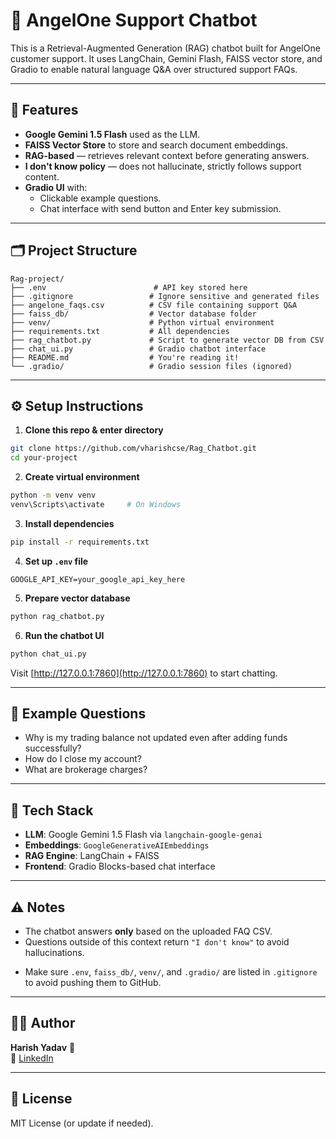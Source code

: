 # 📘 AngelOne Support Chatbot

This is a Retrieval-Augmented Generation (RAG) chatbot built for AngelOne customer support. It uses LangChain, Gemini Flash, FAISS vector store, and Gradio to enable natural language Q&A over structured support FAQs.

---

## 🚀 Features

- **Google Gemini 1.5 Flash** used as the LLM.
- **FAISS Vector Store** to store and search document embeddings.
- **RAG-based** — retrieves relevant context before generating answers.
- **I don't know policy** — does not hallucinate, strictly follows support content.
- **Gradio UI** with:
  - Clickable example questions.
  - Chat interface with send button and Enter key submission.

---

## 🗂️ Project Structure

```
Rag-project/
├── .env                        # API key stored here
├── .gitignore                 # Ignore sensitive and generated files
├── angelone_faqs.csv          # CSV file containing support Q&A
├── faiss_db/                  # Vector database folder
├── venv/                      # Python virtual environment
├── requirements.txt           # All dependencies
├── rag_chatbot.py             # Script to generate vector DB from CSV
├── chat_ui.py                 # Gradio chatbot interface
├── README.md                  # You're reading it!
└── .gradio/                   # Gradio session files (ignored)
```

---

## ⚙️ Setup Instructions

1. **Clone this repo & enter directory**
```bash
git clone https://github.com/vharishcse/Rag_Chatbot.git
cd your-project
```

2. **Create virtual environment**
```bash
python -m venv venv
venv\Scripts\activate     # On Windows
```

3. **Install dependencies**
```bash
pip install -r requirements.txt
```

4. **Set up `.env` file**
```env
GOOGLE_API_KEY=your_google_api_key_here
```

5. **Prepare vector database**
```bash
python rag_chatbot.py
```

6. **Run the chatbot UI**
```bash
python chat_ui.py
```

Visit [http://127.0.0.1:7860](http://127.0.0.1:7860) to start chatting.

---

## 📄 Example Questions

- Why is my trading balance not updated even after adding funds successfully?
- How do I close my account?
- What are brokerage charges?

---

## 🧠 Tech Stack

- **LLM**: Google Gemini 1.5 Flash via `langchain-google-genai`
- **Embeddings**: `GoogleGenerativeAIEmbeddings`
- **RAG Engine**: LangChain + FAISS
- **Frontend**: Gradio Blocks-based chat interface

---

## ⚠️ Notes

- The chatbot answers **only** based on the uploaded FAQ CSV.
- Questions outside of this context return `"I don't know"` to avoid hallucinations.
* Make sure `.env`, `faiss_db/`, `venv/`, and `.gradio/` are listed in `.gitignore` to avoid pushing them to GitHub.

---

## 👨‍💻 **Author**  

**Harish Yadav** 🚀  
🔗 [LinkedIn](https://www.linkedin.com/in/v-harish-yadav-b2bb52241)  

---

## 📄 License

MIT License (or update if needed).
